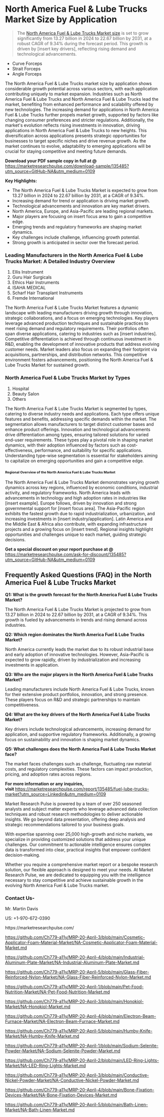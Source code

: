 <h1>North America Fuel & Lube Trucks Market&nbsp;Size by Application</h1><blockquote><p>The <a href="https://marketresearchpulse.com/download-sample/135485?utm_source=GitHub-NA&amp;utm_medium=0109">North America Fuel & Lube Trucks Market size</a> is set to grow significantly from 13.27 billion in 2024 to 22.67 billion by 2031, at a robust CAGR of 9.34% during the forecast period. This growth is driven by [insert key drivers], reflecting rising demand and technological advancements.</p></blockquote><ul><li>Curve Forceps<li> Strait Forceps<li> Angle Forceps</li></ul><p>The North America Fuel & Lube Trucks market size by application shows considerable growth potential across various sectors, with each application contributing uniquely to market expansion. Industries such as North America Fuel & Lube Trucks and North America Fuel & Lube Trucks lead the market, benefiting from enhanced performance and scalability offered by new technologies. The increasing demand for applications in North America Fuel & Lube Trucks further propels market growth, supported by factors like changing consumer preferences and stricter regulations. Additionally, the market's evolution reflects rising investments in innovation, driving applications in North America Fuel & Lube Trucks to new heights. This diversification across applications presents strategic opportunities for businesses to target specific niches and drive revenue growth. As the market continues to evolve, adaptability to emerging applications will be crucial for staying competitive and meeting future demands.</p><p><strong>Download your PDF sample copy in full at @ </strong><a href="https://marketresearchpulse.com/download-sample/135485?utm_source=GitHub-NA&amp;utm_medium=0109">https://marketresearchpulse.com/download-sample/135485?utm_source=GitHub-NA&amp;utm_medium=0109</a></p><p><strong>Key Highlights: </strong></p><ul><li>The North America Fuel & Lube Trucks Market is expected to grow from 13.27 billion in 2024 to 22.67 billion by 2031, at a CAGR of 9.34%.</li><li>Increasing demand for trend or application is driving market growth.</li><li>Technological advancements and innovation are key market drivers.</li><li>North America, Europe, and Asia-Pacific are leading regional markets.</li><li>Major players are focusing on insert focus area to gain a competitive edge.</li><li>Emerging trends and regulatory frameworks are shaping market dynamics.</li><li>Key challenges include challenge, influencing growth potential.</li><li>Strong growth is anticipated in sector over the forecast period.</li></ul><h3>Leading Manufacturers in the North America Fuel & Lube Trucks Market: A Detailed Industry Overview</h3><ol><li>Ellis Instrument</li><li>Guru Hair Surgicals</li><li>Ethics Hair Instruments</li><li>ISAHA MEDICAL</li><li>Scharf Hair Transplant Instruments</li><li>Fremde International</li></ol><div class="flex max-w-full flex-col flex-grow"><div class="min-h-8 text-message flex w-full flex-col items-end gap-2 whitespace-normal break-words [.text-message+&amp;]:mt-5" dir="auto" data-message-author-role="assistant" data-message-id="fd8432e4-4910-450d-b182-61b7bfb0a01f" data-message-model-slug="gpt-4o"><div class="flex w-full flex-col gap-1 empty:hidden first:pt-[3px]"><div class="markdown prose w-full break-words dark:prose-invert light"><p>The North America Fuel & Lube Trucks Market features a dynamic landscape with leading manufacturers driving growth through innovation, strategic collaborations, and a focus on emerging technologies. Key players leverage advanced production techniques and sustainable practices to meet rising demand and regulatory requirements. Their portfolios often span diverse applications, catering to industries such as [insert industries]. Competitive differentiation is achieved through continuous investment in R&amp;D, enabling the development of innovative products that address evolving customer needs. Market leaders also focus on expanding their footprint via acquisitions, partnerships, and distribution networks. This competitive environment fosters advancements, positioning the North America Fuel & Lube Trucks Market for sustained growth.</p></div></div></div></div><h3>North America Fuel & Lube Trucks Market by Types</h3><ol><li>Hospital<li> Beauty Salon<li> Others</li></ol><div class="flex max-w-full flex-col flex-grow"><div class="min-h-8 text-message flex w-full flex-col items-end gap-2 whitespace-normal break-words [.text-message+&amp;]:mt-5" dir="auto" data-message-author-role="assistant" data-message-id="084470be-0bb7-4664-bddf-5156b4f41249" data-message-model-slug="gpt-4o-mini"><div class="flex w-full flex-col gap-1 empty:hidden first:pt-[3px]"><div class="markdown prose w-full break-words dark:prose-invert light"><p>The North America Fuel & Lube Trucks Market is segmented by types, catering to diverse industry needs and applications. Each type offers unique features and benefits, addressing specific demands within the market. The segmentation allows manufacturers to target distinct customer bases and enhance product offerings. Innovation and technological advancements drive differentiation among types, ensuring tailored solutions for varied end-user requirements. These types play a pivotal role in shaping market dynamics, with their adoption influenced by factors such as cost-effectiveness, performance, and suitability for specific applications. Understanding type-wise segmentation is essential for stakeholders aiming to capitalize on emerging opportunities and gain a competitive edge.</p></div></div></div></div><h3><span style="font-size: 11px;">Regional Overview of the North America Fuel & Lube Trucks Market</span></h3><div class="flex max-w-full flex-col flex-grow"><div class="min-h-8 text-message flex w-full flex-col items-end gap-2 whitespace-normal break-words [.text-message+&amp;]:mt-5" dir="auto" data-message-author-role="assistant" data-message-id="e9038762-ce64-4e30-91c9-9bd413514231" data-message-model-slug="gpt-4o-mini"><div class="flex w-full flex-col gap-1 empty:hidden first:pt-[3px]"><div class="markdown prose w-full break-words dark:prose-invert light"><p>The North America Fuel & Lube Trucks Market demonstrates varying growth dynamics across key regions, influenced by economic conditions, industrial activity, and regulatory frameworks. North America leads with advancements in technology and high adoption rates in industries like [insert example]. Europe follows, driven by innovation and strong governmental support for [insert focus area]. The Asia-Pacific region exhibits the fastest growth due to rapid industrialization, urbanization, and increasing investments in [insert industry/application]. Latin America and the Middle East &amp; Africa also contribute, with expanding infrastructure projects and a growing focus on [insert trend]. Regional insights highlight opportunities and challenges unique to each market, guiding strategic decisions.</p></div></div></div></div><p><strong>Get a special discount on your report purchase at @ </strong><a href="https://marketresearchpulse.com/ask-for-discount/135485?utm_source=GitHub-NA&amp;utm_medium=0109">https://marketresearchpulse.com/ask-for-discount/135485?utm_source=GitHub-NA&amp;utm_medium=0109</a></p><h2>Frequently Asked Questions (FAQ) in the North America Fuel & Lube Trucks Market</h2><p><strong>Q1: What is the growth forecast for the North America Fuel & Lube Trucks Market?</strong></p><p>The North America Fuel & Lube Trucks Market is projected to grow from 13.27 billion in 2024 to 22.67 billion by 2031, at a CAGR of 9.34%. This growth is fueled by advancements in trends and rising demand across industries.</p><p><strong>Q2: Which region dominates the North America Fuel & Lube Trucks Market?</strong></p><p>North America currently leads the market due to its robust industrial base and early adoption of innovative technologies. However, Asia-Pacific is expected to grow rapidly, driven by industrialization and increasing investments in application.</p><p><strong>Q3: Who are the major players in the North America Fuel & Lube Trucks Market?</strong></p><p>Leading manufacturers include North America Fuel & Lube Trucks, known for their extensive product portfolios, innovation, and strong presence. These players focus on R&amp;D and strategic partnerships to maintain competitiveness.</p><p><strong>Q4: What are the key drivers of the North America Fuel & Lube Trucks Market?</strong></p><p>Key drivers include technological advancements, increasing demand for application, and supportive regulatory frameworks. Additionally, a growing focus on sustainability and innovation is shaping market dynamics.</p><p><strong>Q5: What challenges does the North America Fuel & Lube Trucks Market face?</strong></p><p>The market faces challenges such as challenge, fluctuating raw material costs, and regulatory complexities. These factors can impact production, pricing, and adoption rates across regions.</p><p><strong>For more information or any inquiries, visit&nbsp;</strong><a href="https://marketresearchpulse.com/report/135485/fuel-lube-trucks-market?utm_source=Linkedin&utm_medium=0109">https://marketresearchpulse.com/report/135485/fuel-lube-trucks-market?utm_source=Linkedin&utm_medium=0109</a></p><p>Market Research Pulse is powered by a team of over 250 seasoned analysts and subject matter experts who leverage advanced data collection techniques and robust research methodologies to deliver actionable insights. We go beyond data presentation, offering deep analysis and strategic recommendations tailored to your business goals.</p><p>With expertise spanning over 25,000 high-growth and niche markets, we specialize in providing customized solutions that address your unique challenges. Our commitment to actionable intelligence ensures complex data is transformed into clear, practical insights that empower confident decision-making.</p><p>Whether you require a comprehensive market report or a bespoke research solution, our flexible approach is designed to meet your needs. At Market Research Pulse, we are dedicated to equipping you with the intelligence necessary to stay competitive and achieve sustainable growth in the evolving North America Fuel & Lube Trucks market.</p><h3><strong>Contact Us-</strong></h3><p>Mr. Martin Davis</p><p>US: +1-970-672-0390</p><p>https://marketresearchpulse.com/</p><p><a href="https://github.com/Ch779-a11y/MRP-20-April-3/blob/main/Cosmetic-Applicator-Foam-Material-Market/NA-Cosmetic-Applicator-Foam-Material-Market.md">https://github.com/Ch779-a11y/MRP-20-April-3/blob/main/Cosmetic-Applicator-Foam-Material-Market/NA-Cosmetic-Applicator-Foam-Material-Market.md</a></p><p><a href="https://github.com/Ch779-a11y/MRP-20-April-4/blob/main/Industrial-Aluminum-Plate-Market/NA-Industrial-Aluminum-Plate-Market.md">https://github.com/Ch779-a11y/MRP-20-April-4/blob/main/Industrial-Aluminum-Plate-Market/NA-Industrial-Aluminum-Plate-Market.md</a></p><p><a href="https://github.com/Ch779-a11y/MRP-20-April-5/blob/main/Glass-Fiber-Reinforced-Nylon-Market/NA-Glass-Fiber-Reinforced-Nylon-Market.md">https://github.com/Ch779-a11y/MRP-20-April-5/blob/main/Glass-Fiber-Reinforced-Nylon-Market/NA-Glass-Fiber-Reinforced-Nylon-Market.md</a></p><p><a href="https://github.com/Ch779-a11y/MRP-20-April-1/blob/main/Pet-Food-Nutrition-Market/NA-Pet-Food-Nutrition-Market.md">https://github.com/Ch779-a11y/MRP-20-April-1/blob/main/Pet-Food-Nutrition-Market/NA-Pet-Food-Nutrition-Market.md</a></p><p><a href="https://github.com/Ch779-a11y/MRP-20-April-3/blob/main/Honokiol-Market/NA-Honokiol-Market.md">https://github.com/Ch779-a11y/MRP-20-April-3/blob/main/Honokiol-Market/NA-Honokiol-Market.md</a></p><p><a href="https://github.com/Ch779-a11y/MRP-20-April-4/blob/main/Electron-Beam-Furnace-Market/NA-Electron-Beam-Furnace-Market.md">https://github.com/Ch779-a11y/MRP-20-April-4/blob/main/Electron-Beam-Furnace-Market/NA-Electron-Beam-Furnace-Market.md</a></p><p><a href="https://github.com/Ch779-a11y/MRP-20-April-5/blob/main/Humby-Knife-Market/NA-Humby-Knife-Market.md">https://github.com/Ch779-a11y/MRP-20-April-5/blob/main/Humby-Knife-Market/NA-Humby-Knife-Market.md</a></p><p><a href="https://github.com/Ch779-a11y/MRP-20-April-1/blob/main/Sodium-Selenite-Powder-Market/NA-Sodium-Selenite-Powder-Market.md">https://github.com/Ch779-a11y/MRP-20-April-1/blob/main/Sodium-Selenite-Powder-Market/NA-Sodium-Selenite-Powder-Market.md</a></p><p><a href="https://github.com/Ch779-a11y/MRP-20-April-2/blob/main/LED-Ring-Lights-Market/NA-LED-Ring-Lights-Market.md">https://github.com/Ch779-a11y/MRP-20-April-2/blob/main/LED-Ring-Lights-Market/NA-LED-Ring-Lights-Market.md</a></p><p><a href="https://github.com/Ch779-a11y/MRP-20-April-3/blob/main/Conductive-Nickel-Powder-Market/NA-Conductive-Nickel-Powder-Market.md">https://github.com/Ch779-a11y/MRP-20-April-3/blob/main/Conductive-Nickel-Powder-Market/NA-Conductive-Nickel-Powder-Market.md</a></p><p><a href="https://github.com/Ch779-a11y/MRP-20-April-4/blob/main/Bone-Fixation-Devices-Market/NA-Bone-Fixation-Devices-Market.md">https://github.com/Ch779-a11y/MRP-20-April-4/blob/main/Bone-Fixation-Devices-Market/NA-Bone-Fixation-Devices-Market.md</a></p><p><a href="https://github.com/Ch779-a11y/MRP-20-April-5/blob/main/Bath-Linen-Market/NA-Bath-Linen-Market.md">https://github.com/Ch779-a11y/MRP-20-April-5/blob/main/Bath-Linen-Market/NA-Bath-Linen-Market.md</a></p>

